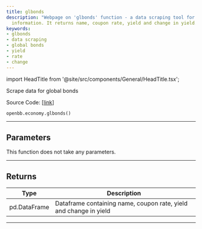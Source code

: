 ```yaml
---
title: glbonds
description: "Webpage on 'glbonds' function - a data scraping tool for global bonds"
  information. It returns name, coupon rate, yield and change in yield.
keywords:
- glbonds
- data scraping
- global bonds
- yield
- rate
- change
---
```


import HeadTitle from '@site/src/components/General/HeadTitle.tsx';

<HeadTitle title="economy.glbonds - Reference | OpenBB SDK Docs" />

Scrape data for global bonds

Source Code: [[link](https://github.com/OpenBB-finance/OpenBBTerminal/tree/main/openbb_terminal/economy/wsj_model.py#L204)]

```python
openbb.economy.glbonds()
```

---

## Parameters

This function does not take any parameters.

---

## Returns

| Type | Description |
| ---- | ----------- |
| pd.DataFrame | Dataframe containing name, coupon rate, yield and change in yield |
---
